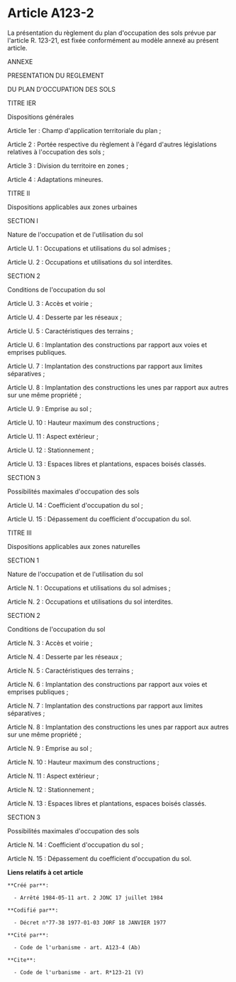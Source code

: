 # Article A123-2

La présentation du règlement du plan d'occupation des sols prévue par l'article R. 123-21, est fixée conformément au modèle
annexé au présent article. 

ANNEXE 

PRESENTATION DU REGLEMENT 

DU PLAN D'OCCUPATION DES SOLS 

TITRE IER 

Dispositions générales 

Article 1er : Champ d'application territoriale du plan ; 

Article 2 : Portée respective du règlement à l'égard d'autres législations relatives à l'occupation des sols ; 

Article 3 : Division du territoire en zones ; 

Article 4 : Adaptations mineures. 

TITRE II 

Dispositions applicables aux zones urbaines 

SECTION I 

Nature de l'occupation et de l'utilisation du sol 

Article U. 1 : Occupations et utilisations du sol admises ; 

Article U. 2 : Occupations et utilisations du sol interdites. 

SECTION 2 

Conditions de l'occupation du sol 

Article U. 3 : Accès et voirie ; 

Article U. 4 : Desserte par les réseaux ; 

Article U. 5 : Caractéristiques des terrains ; 

Article U. 6 : Implantation des constructions par rapport aux voies et emprises publiques. 

Article U. 7 : Implantation des constructions par rapport aux limites séparatives ; 

Article U. 8 : Implantation des constructions les unes par rapport aux autres sur une même propriété ; 

Article U. 9 : Emprise au sol ; 

Article U. 10 : Hauteur maximum des constructions ; 

Article U. 11 : Aspect extérieur ; 

Article U. 12 : Stationnement ; 

Article U. 13 : Espaces libres et plantations, espaces boisés classés. 

SECTION 3 

Possibilités maximales d'occupation des sols 

Article U. 14 : Coefficient d'occupation du sol ; 

Article U. 15 : Dépassement du coefficient d'occupation du sol. 

TITRE III 

Dispositions applicables aux zones naturelles 

SECTION 1 

Nature de l'occupation et de l'utilisation du sol 

Article N. 1 : Occupations et utilisations du sol admises ; 

Article N. 2 : Occupations et utilisations du sol interdites. 

SECTION 2 

Conditions de l'occupation du sol 

Article N. 3 : Accès et voirie ; 

Article N. 4 : Desserte par les réseaux ; 

Article N. 5 : Caractéristiques des terrains ; 

Article N. 6 : Implantation des constructions par rapport aux voies et emprises publiques ; 

Article N. 7 : Implantation des constructions par rapport aux limites séparatives ; 

Article N. 8 : Implantation des constructions les unes par rapport aux autres sur une même propriété ; 

Article N. 9 : Emprise au sol ; 

Article N. 10 : Hauteur maximum des constructions ; 

Article N. 11 : Aspect extérieur ; 

Article N. 12 : Stationnement ; 

Article N. 13 : Espaces libres et plantations, espaces boisés classés. 

SECTION 3 

Possibilités maximales d'occupation des sols 

Article N. 14 : Coefficient d'occupation du sol ; 

Article N. 15 : Dépassement du coefficient d'occupation du sol.

**Liens relatifs à cet article**

	**Créé par**:

	  - Arrêté 1984-05-11 art. 2 JONC 17 juillet 1984

	**Codifié par**:

	  - Décret n°77-38 1977-01-03 JORF 18 JANVIER 1977

	**Cité par**:

	  - Code de l'urbanisme - art. A123-4 (Ab)

	**Cite**:

	  - Code de l'urbanisme - art. R*123-21 (V)

